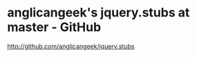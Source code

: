 <!--
id: 784640560
link: http://kevinisom.info/post/784640560/anglicangeeks-jquery-stubs-at-master-github
slug: anglicangeeks-jquery-stubs-at-master-github
date: Thu Jul 08 2010 21:22:12 GMT+1200 (NZST)
raw: {"blog_name":"kevinisom","id":784640560,"post_url":"http://kevinisom.info/post/784640560/anglicangeeks-jquery-stubs-at-master-github","slug":"anglicangeeks-jquery-stubs-at-master-github","type":"link","date":"2010-07-08 09:22:12 GMT","timestamp":1278580932,"state":"published","format":"html","reblog_key":"MiOzfdL1","tags":[],"short_url":"http://tmblr.co/Zw68YyknAem","highlighted":[],"feed_item":"http://github.com/anglicangeek/jquery.stubs#","from_feed_id":"650234","note_count":0,"title":"anglicangeek's jquery.stubs at master - GitHub","url":"http://github.com/anglicangeek/jquery.stubs","description":""}
publish: 2010-07-08
tags: 
title: anglicangeek's jquery.stubs at master - GitHub
-->


anglicangeek's jquery.stubs at master - GitHub
==============================================

<http://github.com/anglicangeek/jquery.stubs>

